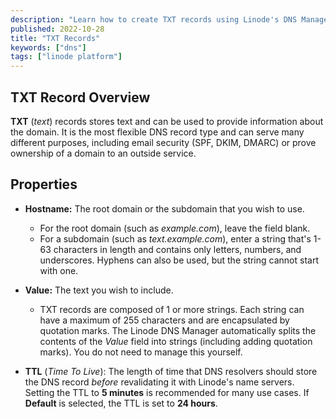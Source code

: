 ```yaml
---
description: "Learn how to create TXT records using Linode's DNS Manager"
published: 2022-10-28
title: "TXT Records"
keywords: ["dns"]
tags: ["linode platform"]
---
```


## TXT Record Overview

**TXT** (*text*) records stores text and can be used to provide information about the domain. It is the most flexible DNS record type and can serve many different purposes, including email security (SPF, DKIM, DMARC) or prove ownership of a domain to an outside service.

## Properties

- **Hostname:** The root domain or the subdomain that you wish to use.

    - For the root domain (such as *example.com*), leave the field blank.
    - For a subdomain (such as *text.example.com*), enter a string that's 1-63 characters in length and contains only letters, numbers, and underscores. Hyphens can also be used, but the string cannot start with one.

- **Value:** The text you wish to include.

    - TXT records are composed of 1 or more strings. Each string can have a maximum of 255 characters and are encapsulated by quotation marks. The Linode DNS Manager automatically splits the contents of the *Value* field into strings (including adding quotation marks). You do not need to manage this yourself.

- **TTL** (*Time To Live*): The length of time that DNS resolvers should store the DNS record *before* revalidating it with Linode's name servers. Setting the TTL to **5 minutes** is recommended for many use cases. If **Default** is selected, the TTL is set to **24 hours**.